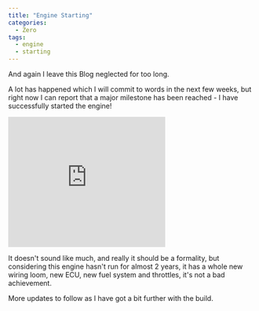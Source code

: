 ```yaml
---
title: "Engine Starting"
categories:
  - Zero
tags:
  - engine
  - starting
---
```


And again I leave this Blog neglected for too long.

A lot has happened which I will commit to words in the next few weeks, but right now I can report that a major milestone has been reached - I have successfully started the engine!

<iframe width="320" height="266" src="https://www.youtube.com/embed/6AHkAeWodow" frameborder="0" allow="autoplay; encrypted-media" allowfullscreen></iframe>

It doesn't sound like much, and really it should be a formality, but considering this engine hasn't run for almost 2 years, it has a whole new wiring loom, new ECU, new fuel system and throttles, it's not a bad achievement.

More updates to follow as I have got a bit further with the build.